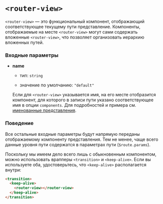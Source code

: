 # `<router-view>`

`<router-view>` — это функциональный компонент, отображающий соответствующее текущему пути представление. Компоненты, отображаемые на месте `<router-view>` могут сами содержать вложенные `<router-view>`, что позволяет организовать иерархию вложенных путей.


### Входные параметры

- **name**

  - тип: `string`

  - значение по умолчанию: `"default"`

  Если для `<router-view>` указывается имя, на его месте отобразится компонент, для которого в записи пути указано соответствующее имя в опции `components`. Для подробностей и примера см. [именованные представления](../essentials/named-views.md).


### Поведение

Все остальные входные параметры будут напрямую переданы отображаемому компоненту представления. Тем не менее, чаще всего данные уровня пути содержатся в параметрах пути (`$route.params`).

Поскольку мы имеем дело всего лишь с обыкновенным компонентом, можно использовать врапперы `<transition>` и `<keep-alive>`. Если вы используете оба, удостоверьтесь, что `<keep-alive>` располагается внутри:

``` html
<transition>
  <keep-alive>
    <router-view></router-view>
  </keep-alive>
</transition>
```
